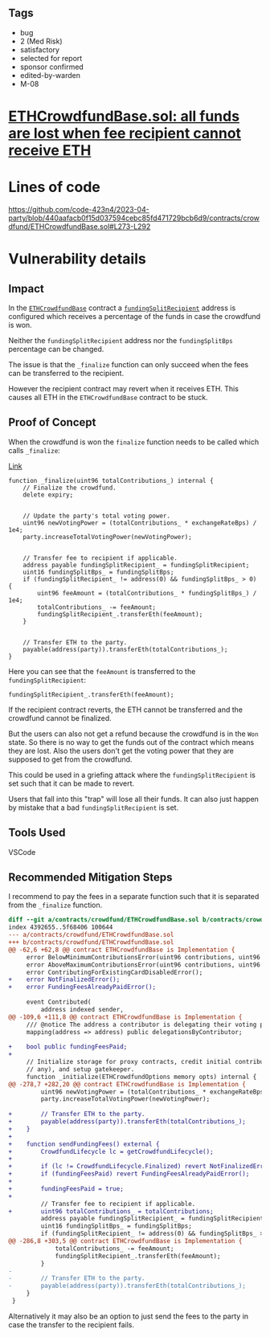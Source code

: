 ## Tags

- bug
- 2 (Med Risk)
- satisfactory
- selected for report
- sponsor confirmed
- edited-by-warden
- M-08

# [ETHCrowdfundBase.sol: all funds are lost when fee recipient cannot receive ETH](https://github.com/code-423n4/2023-04-party-findings/issues/8) 

# Lines of code

https://github.com/code-423n4/2023-04-party/blob/440aafacb0f15d037594cebc85fd471729bcb6d9/contracts/crowdfund/ETHCrowdfundBase.sol#L273-L292


# Vulnerability details

## Impact
In the [`ETHCrowdfundBase`](https://github.com/code-423n4/2023-04-party/blob/main/contracts/crowdfund/ETHCrowdfundBase.sol) contract a [`fundingSplitRecipient`](https://github.com/code-423n4/2023-04-party/blob/440aafacb0f15d037594cebc85fd471729bcb6d9/contracts/crowdfund/ETHCrowdfundBase.sol#L142) address is configured which receives a percentage of the funds in case the crowdfund is won.  

Neither the `fundingSplitRecipient` address nor the `fundingSplitBps` percentage can be changed.  

The issue is that the `_finalize` function can only succeed when the fees can be transferred to the recipient.  

However the recipient contract may revert when it receives ETH. This causes all ETH in the `ETHCrowdfundBase` contract to be stuck.  

## Proof of Concept
When the crowdfund is won the `finalize` function needs to be called which calls `_finalize`:  

[Link](https://github.com/code-423n4/2023-04-party/blob/440aafacb0f15d037594cebc85fd471729bcb6d9/contracts/crowdfund/ETHCrowdfundBase.sol#L273-L292)  
```solidity
function _finalize(uint96 totalContributions_) internal {
    // Finalize the crowdfund.
    delete expiry;


    // Update the party's total voting power.
    uint96 newVotingPower = (totalContributions_ * exchangeRateBps) / 1e4;
    party.increaseTotalVotingPower(newVotingPower);


    // Transfer fee to recipient if applicable.
    address payable fundingSplitRecipient_ = fundingSplitRecipient;
    uint16 fundingSplitBps_ = fundingSplitBps;
    if (fundingSplitRecipient_ != address(0) && fundingSplitBps_ > 0) {
        uint96 feeAmount = (totalContributions_ * fundingSplitBps_) / 1e4;
        totalContributions_ -= feeAmount;
        fundingSplitRecipient_.transferEth(feeAmount);
    }


    // Transfer ETH to the party.
    payable(address(party)).transferEth(totalContributions_);
}
```

Here you can see that the `feeAmount` is transferred to the `fundingSplitRecipient`:  

```solidity
fundingSplitRecipient_.transferEth(feeAmount);
```

If the recipient contract reverts, the ETH cannot be transferred and the crowdfund cannot be finalized.  

But the users can also not get a refund because the crowdfund is in the `Won` state. So there is no way to get the funds out of the contract which means they are lost. Also the users don't get the voting power that they are supposed to get from the crowdfund.  

This could be used in a griefing attack where the `fundingSplitRecipient` is set such that it can be made to revert.  

Users that fall into this "trap" will lose all their funds. It can also just happen by mistake that a bad `fundingSplitRecipient` is set.  

## Tools Used
VSCode

## Recommended Mitigation Steps
I recommend to pay the fees in a separate function such that it is separated from the `_finalize` function.  


```diff
diff --git a/contracts/crowdfund/ETHCrowdfundBase.sol b/contracts/crowdfund/ETHCrowdfundBase.sol
index 4392655..5f68406 100644
--- a/contracts/crowdfund/ETHCrowdfundBase.sol
+++ b/contracts/crowdfund/ETHCrowdfundBase.sol
@@ -62,6 +62,8 @@ contract ETHCrowdfundBase is Implementation {
     error BelowMinimumContributionsError(uint96 contributions, uint96 minContributions);
     error AboveMaximumContributionsError(uint96 contributions, uint96 maxContributions);
     error ContributingForExistingCardDisabledError();
+    error NotFinalizedError();
+    error FundingFeesAlreadyPaidError();
 
     event Contributed(
         address indexed sender,
@@ -109,6 +111,8 @@ contract ETHCrowdfundBase is Implementation {
     /// @notice The address a contributor is delegating their voting power to.
     mapping(address => address) public delegationsByContributor;
 
+    bool public fundingFeesPaid;
+
     // Initialize storage for proxy contracts, credit initial contribution (if
     // any), and setup gatekeeper.
     function _initialize(ETHCrowdfundOptions memory opts) internal {
@@ -278,7 +282,20 @@ contract ETHCrowdfundBase is Implementation {
         uint96 newVotingPower = (totalContributions_ * exchangeRateBps) / 1e4;
         party.increaseTotalVotingPower(newVotingPower);
 
+        // Transfer ETH to the party.
+        payable(address(party)).transferEth(totalContributions_);
+    }
+
+    function sendFundingFees() external {
+        CrowdfundLifecycle lc = getCrowdfundLifecycle();
+        
+        if (lc != CrowdfundLifecycle.Finalized) revert NotFinalizedError();
+        if (fundingFeesPaid) revert FundingFeesAlreadyPaidError();
+
+        fundingFeesPaid = true;
+
         // Transfer fee to recipient if applicable.
+        uint96 totalContributions_ = totalContributions;
         address payable fundingSplitRecipient_ = fundingSplitRecipient;
         uint16 fundingSplitBps_ = fundingSplitBps;
         if (fundingSplitRecipient_ != address(0) && fundingSplitBps_ > 0) {
@@ -286,8 +303,5 @@ contract ETHCrowdfundBase is Implementation {
             totalContributions_ -= feeAmount;
             fundingSplitRecipient_.transferEth(feeAmount);
         }
-
-        // Transfer ETH to the party.
-        payable(address(party)).transferEth(totalContributions_);
     }
 }
```

Alternatively it may also be an option to just send the fees to the party in case the transfer to the recipient fails.  
